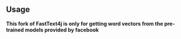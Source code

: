 ## Usage

**This fork of FastText4j is only for getting word vectors from the pre-trained models provided by facebook**

